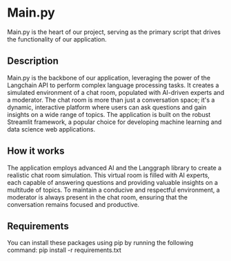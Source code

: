 # Main.py

Main.py is the heart of our project, serving as the primary script that drives the functionality of our application.

## Description

Main.py is the backbone of our application, leveraging the power of the Langchain API to perform complex language processing tasks. It creates a simulated environment of a chat room, populated with AI-driven experts and a moderator. The chat room is more than just a conversation space; it's a dynamic, interactive platform where users can ask questions and gain insights on a wide range of topics. The application is built on the robust Streamlit framework, a popular choice for developing machine learning and data science web applications.

## How it works

The application employs advanced AI and the Langgraph library to create a realistic chat room simulation. This virtual room is filled with AI experts, each capable of answering questions and providing valuable insights on a multitude of topics. To maintain a conducive and respectful environment, a moderator is always present in the chat room, ensuring that the conversation remains focused and productive.

## Requirements

You can install these packages using pip by running the following command: pip install -r requirements.txt
